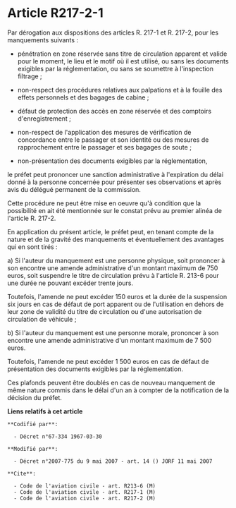 # Article R217-2-1

Par dérogation aux dispositions des articles R. 217-1 et R. 217-2, pour les manquements suivants :

- pénétration en zone réservée sans titre de circulation apparent et valide pour le moment, le lieu et le motif où il est
utilisé, ou sans les documents exigibles par la réglementation, ou sans se soumettre à l'inspection filtrage ;

- non-respect des procédures relatives aux palpations et à la fouille des effets personnels et des bagages de cabine ;

- défaut de protection des accès en zone réservée et des comptoirs d'enregistrement ;

- non-respect de l'application des mesures de vérification de concordance entre le passager et son identité ou des mesures de
rapprochement entre le passager et ses bagages de soute ;

- non-présentation des documents exigibles par la réglementation,

le préfet peut prononcer une sanction administrative à l'expiration du délai donné à la personne concernée pour présenter ses
observations et après avis du délégué permanent de la commission.

Cette procédure ne peut être mise en oeuvre qu'à condition que la possibilité en ait été mentionnée sur le constat prévu au
premier alinéa de l'article R. 217-2.

En application du présent article, le préfet peut, en tenant compte de la nature et de la gravité des manquements et
éventuellement des avantages qui en sont tirés :

a) Si l'auteur du manquement est une personne physique, soit prononcer à son encontre une amende administrative d'un montant
maximum de 750 euros, soit suspendre le titre de circulation prévu à l'article R. 213-6 pour une durée ne pouvant excéder
trente jours.

Toutefois, l'amende ne peut excéder 150 euros et la durée de la suspension six jours en cas de défaut de port apparent ou de
l'utilisation en dehors de leur zone de validité du titre de circulation ou d'une autorisation de circulation de véhicule ;

b) Si l'auteur du manquement est une personne morale, prononcer à son encontre une amende administrative d'un montant maximum
de 7 500 euros.

Toutefois, l'amende ne peut excéder 1 500 euros en cas de défaut de présentation des documents exigibles par la
réglementation.

Ces plafonds peuvent être doublés en cas de nouveau manquement de même nature commis dans le délai d'un an à compter de la
notification de la décision du préfet.

**Liens relatifs à cet article**

	**Codifié par**:

	  - Décret n°67-334 1967-03-30

	**Modifié par**:

	  - Décret n°2007-775 du 9 mai 2007 - art. 14 () JORF 11 mai 2007

	**Cite**:

	  - Code de l'aviation civile - art. R213-6 (M)
	  - Code de l'aviation civile - art. R217-1 (M)
	  - Code de l'aviation civile - art. R217-2 (M)
